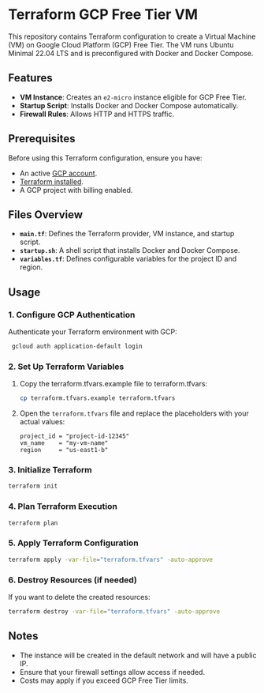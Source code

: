 
# Terraform GCP Free Tier VM

This repository contains Terraform configuration to create a Virtual Machine (VM) on Google Cloud Platform (GCP) Free Tier. The VM runs Ubuntu Minimal 22.04 LTS and is preconfigured with Docker and Docker Compose.

## Features

- **VM Instance**: Creates an `e2-micro` instance eligible for GCP Free Tier.
- **Startup Script**: Installs Docker and Docker Compose automatically.
- **Firewall Rules**: Allows HTTP and HTTPS traffic.

## Prerequisites

Before using this Terraform configuration, ensure you have:

- An active [GCP account](https://cloud.google.com/).
- [Terraform installed](https://developer.hashicorp.com/terraform/tutorials/aws-get-started/install-cli).
- A GCP project with billing enabled.

## Files Overview

- **`main.tf`**: Defines the Terraform provider, VM instance, and startup script.
- **`startup.sh`**: A shell script that installs Docker and Docker Compose.
- **`variables.tf`**: Defines configurable variables for the project ID and region.

## Usage

### 1. Configure GCP Authentication

Authenticate your Terraform environment with GCP:

```sh
 gcloud auth application-default login
```

### 2. Set Up Terraform Variables

 1. Copy the terraform.tfvars.example file to terraform.tfvars:
	```sh
	cp terraform.tfvars.example terraform.tfvars
	```
 2. Open the `terraform.tfvars` file and replace the placeholders with your actual values:
	```
	project_id = "project-id-12345"
	vm_name    = "my-vm-name"
	region     = "us-east1-b"
	```
    
### 3. Initialize Terraform

```sh
terraform init
```

### 4. Plan Terraform Execution

```sh
terraform plan
```

### 5. Apply Terraform Configuration

```sh
terraform apply -var-file="terraform.tfvars" -auto-approve
```

### 6. Destroy Resources (if needed)

If you want to delete the created resources:

```sh
terraform destroy -var-file="terraform.tfvars" -auto-approve
```

## Notes

- The instance will be created in the default network and will have a public IP.
- Ensure that your firewall settings allow access if needed.
- Costs may apply if you exceed GCP Free Tier limits.
